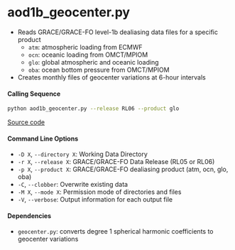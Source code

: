 aod1b_geocenter.py
==================

- Reads GRACE/GRACE-FO level-1b dealiasing data files for a specific product
    - `atm`: atmospheric loading from ECMWF
    - `ocn`: oceanic loading from OMCT/MPIOM
    - `glo`: global atmospheric and oceanic loading
    - `oba`: ocean bottom pressure from OMCT/MPIOM
- Creates monthly files of geocenter variations at 6-hour intervals

#### Calling Sequence
```bash
python aod1b_geocenter.py --release RL06 --product glo
```
[Source code](https://github.com/tsutterley/read-GRACE-harmonics/blob/main/scripts/aod1b_geocenter.py)

#### Command Line Options
 - `-D X`, `--directory X`: Working Data Directory
 - `-r X`, `--release X`: GRACE/GRACE-FO Data Release (RL05 or RL06)
 - `-p X`, `--product X`: GRACE/GRACE-FO dealiasing product (atm, ocn, glo, oba)
 - `-C`, `--clobber`: Overwrite existing data
 - `-M X`, `--mode X`: Permission mode of directories and files
 - `-V`, `--verbose`: Output information for each output file

#### Dependencies
 - `geocenter.py`: converts degree 1 spherical harmonic coefficients to geocenter variations  
